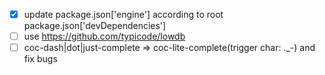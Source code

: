 - [x] update package.json['engine'] according to root package.json['devDependencies']
- [ ] use https://github.com/typicode/lowdb
- [ ] coc-dash|dot|just-complete => coc-lite-complete(trigger char: ._-) and fix bugs
